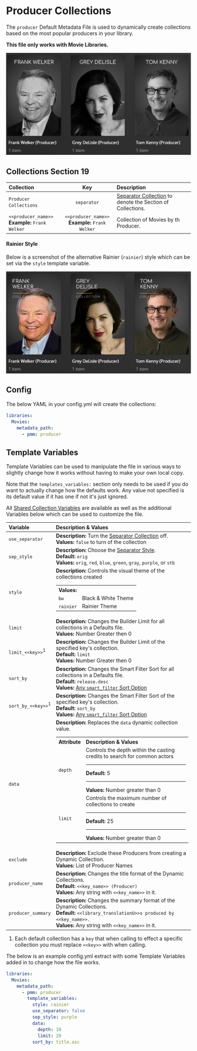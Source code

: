 # Producer Collections

The `producer` Default Metadata File is used to dynamically create collections based on the most popular producers in your library.

**This file only works with Movie Libraries.**

![](../images/producer1.png)

## Collections Section 19

| Collection                                         |                        Key                         | Description                                                                 |
|:---------------------------------------------------|:--------------------------------------------------:|:----------------------------------------------------------------------------|
| `Producer Collections`                             |                    `separator`                     | [Separator Collection](../separators) to denote the Section of Collections. |
| `<<producer_name>>`<br>**Example:** `Frank Welker` | `<<producer_name>>`<br>**Example:** `Frank Welker` | Collection of Movies by th Producer.                                        |

#### Rainier Style

Below is a screenshot of the alternative Rainier (`rainier`) style which can be set via the `style` template variable.

![](../images/producer2.png)

## Config

The below YAML in your config.yml will create the collections:

```yaml
libraries:
  Movies:
    metadata_path:
      - pmm: producer
```

## Template Variables

Template Variables can be used to manipulate the file in various ways to slightly change how it works without having to make your own local copy.

Note that the `templates_variables:` section only needs to be used if you do want to actually change how the defaults work. Any value not specified is its default value if it has one if not it's just ignored.

All [Shared Collection Variables](../variables) are available as well as the additional Variables below which can be used to customize the file.

| Variable                      | Description & Values                                                                                                                                                                                                                                                                                                                                                                                                                                                                                                                               |
|:------------------------------|:---------------------------------------------------------------------------------------------------------------------------------------------------------------------------------------------------------------------------------------------------------------------------------------------------------------------------------------------------------------------------------------------------------------------------------------------------------------------------------------------------------------------------------------------------|
| `use_separator`               | **Description:** Turn the [Separator Collection](../separators) off.<br>**Values:** `false` to turn of the collection                                                                                                                                                                                                                                                                                                                                                                                                                              |
| `sep_style`                   | **Description:** Choose the [Separator Style](../separators.md#separator-styles).<br>**Default:** `orig`<br>**Values:** `orig`, `red`, `blue`, `green`, `gray`, `purple`, or `stb`                                                                                                                                                                                                                                                                                                                                                                 |         
| `style `                      | **Description:** Controls the visual theme of the collections created<table class="clearTable"><tr><th>Values:</th></tr><tr><td><code>bw</code></td><td>Black & White Theme</td></tr><tr><td><code>rainier</code></td><td>Rainier Theme</td></tr></table>                                                                                                                                                                                                                                                                                          |
| `limit`                       | **Description:** Changes the Builder Limit for all collections in a Defaults file.<br>**Values:** Number Greater then 0                                                                                                                                                                                                                                                                                                                                                                                                                            |
| `limit_<<key>>`<sup>1</sup>   | **Description:** Changes the Builder Limit of the specified key's collection.<br>**Default:** `limit`<br>**Values:** Number Greater then 0                                                                                                                                                                                                                                                                                                                                                                                                         |
| `sort_by`                     | **Description:** Changes the Smart Filter Sort for all collections in a Defaults file.<br>**Default:** `release.desc`<br>**Values:** [Any `smart_filter` Sort Option](../../metadata/builders/smart.md#sort-options)                                                                                                                                                                                                                                                                                                                               |
| `sort_by_<<key>>`<sup>1</sup> | **Description:** Changes the Smart Filter Sort of the specified key's collection.<br>**Default:** `sort_by`<br>**Values:** [Any `smart_filter` Sort Option](../../metadata/builders/smart.md#sort-options)                                                                                                                                                                                                                                                                                                                                         |
| `data`                        | **Description:** Replaces the `data` dynamic collection value.<table class="clearTable"><tr><th>Attribute</th><th>Description & Values</th></tr><tr><td><code>depth</code></td><td>Controls the depth within the casting credits to search for common actors<hr><strong>Default:</strong> 5<hr><strong>Values:</strong> Number greater than 0</td></tr><tr><td><code>limit</code></td><td>Controls the maximum number of collections to create<hr><strong>Default:</strong> 25<hr><strong>Values:</strong> Number greater than 0</td></tr></table> |
| `exclude`                     | **Description:** Exclude these Producers from creating a Dynamic Collection.<br>**Values:** List of Producer Names                                                                                                                                                                                                                                                                                                                                                                                                                                 |
| `producer_name`               | **Description:** Changes the title format of the Dynamic Collections.<br>**Default:** `<<key_name>> (Producer)`<br>**Values:** Any string with `<<key_name>>` in it.                                                                                                                                                                                                                                                                                                                                                                               |
| `producer_summary`            | **Description:** Changes the summary format of the Dynamic Collections.<br>**Default:** `<<library_translationU>>s produced by <<key_name>>.`<br>**Values:** Any string with `<<key_name>>` in it.                                                                                                                                                                                                                                                                                                                                                 |

1. Each default collection has a `key` that when calling to effect a specific collection you must replace `<<key>>` with when calling.

The below is an example config.yml extract with some Template Variables added in to change how the file works.

```yaml
libraries:
  Movies:
    metadata_path:
      - pmm: producer
        template_variables:
          style: rainier
          use_separator: false
          sep_style: purple
          data:
            depth: 10
            limit: 20
          sort_by: title.asc
```
